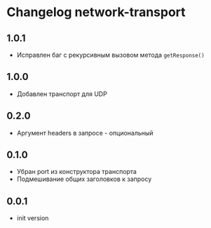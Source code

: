 # Changelog network-transport

## 1.0.1
  - Исправлен баг с рекурсивным вызовом метода `getResponse()`

## 1.0.0
  - Добавлен транспорт для UDP

## 0.2.0
  - Аргумент headers в запросе - опциональный

## 0.1.0
  - Убран port из конструктора транспорта
  - Подмешивание общих заголовков к запросу

## 0.0.1
  - init version
